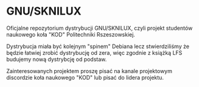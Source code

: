 # GNU/SKNILUX

Oficjalne repozytorium dystrybucji GNU/SKNILUX, czyli projekt studentów naukowego koła "KOD" Politechniki Rszeszowskiej.

Dystrybucja miała być kolejnym "spinem" Debiana lecz stwierdziliśmy że będzie łatwiej zrobić dystrybucję od zera, więc zgodnie z książką LFS budujemy nową dystrybcję od podstaw.

Zainteresowanych projektem proszę pisać na kanale projektowym discordzie koła naukowego "KOD" lub pisać do lidera projektu.

